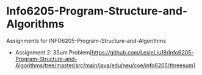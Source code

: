 # Info6205-Program-Structure-and-Algorithms

Assignments for INFO6205-Program-Structure-and-Algorithms

- Assignment 2: 3Sum
  Problem[https://github.com/LexieLiu19/Info6205-Program-Structure-and-Algorithms/tree/master/src/main/java/edu/neu/coe/info6205/threesum]